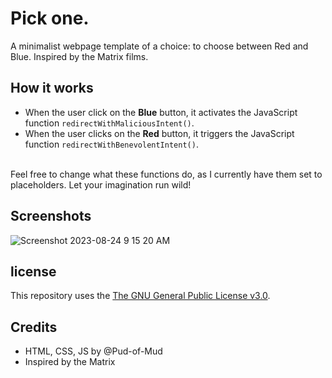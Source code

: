 # Pick one.
A minimalist webpage template of a choice: to choose between Red and Blue. Inspired by the Matrix films.
<br>

## How it works
* When the user click on the **Blue** button, it activates the JavaScript function ```redirectWithMaliciousIntent()```.
* When the user clicks on the **Red** button, it triggers the JavaScript function ```redirectWithBenevolentIntent()```.
<br>
Feel free to change what these functions do, as I currently have them set to placeholders. Let your imagination run wild!

## Screenshots
![Screenshot 2023-08-24 9 15 20 AM](https://github.com/Pud-of-Mud/Pick-one/assets/109466200/d0c4cd43-be5e-4b18-9fac-78e01296c309)

## license
This repository uses the [The GNU General Public License v3.0](https://www.gnu.org/licenses/gpl-3.0.en.html). 

## Credits
* HTML, CSS, JS by @Pud-of-Mud
* Inspired by the Matrix
